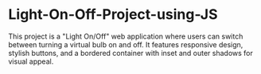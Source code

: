 # Light-On-Off-Project-using-JS
This project is a "Light On/Off" web application where users can switch between turning a virtual bulb on and off. It features responsive design, stylish buttons, and a bordered container with inset and outer shadows for visual appeal.
